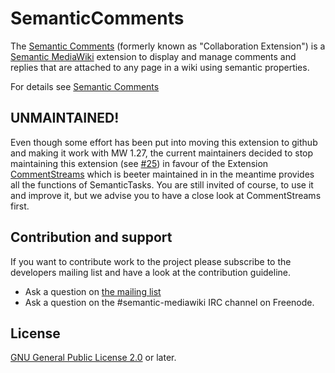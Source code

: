 # SemanticComments
The [Semantic Comments](https://www.mediawiki.org/wiki/Extension:SemanticComments) (formerly known as "Collaboration Extension") is a [Semantic MediaWiki](https://www.semantic-mediawiki.org) extension to display and manage comments and replies that are attached to any page in a wiki using semantic properties.

For details see [Semantic Comments](https://www.mediawiki.org/wiki/Extension:SemanticComments)

## UNMAINTAINED!
Even though some effort has been put into moving this extension to github and making it work with MW 1.27, the current maintainers decided to stop maintaining this extension (see [#25](https://github.com/SemanticMediaWiki/SemanticComments/issues/25)) in favour of the Extension [CommentStreams](https://www.mediawiki.org/wiki/Extension:CommentStreams) which is beeter maintained in in the meantime provides all the functions of SemanticTasks. You are still invited of course, to use it and improve it, but we advise you to have a close look at CommentStreams first.

## Contribution and support

If you want to contribute work to the project please subscribe to the developers mailing list and
have a look at the contribution guideline.

* Ask a question on [the mailing list](https://www.semantic-mediawiki.org/wiki/Mailing_list)
* Ask a question on the #semantic-mediawiki IRC channel on Freenode.

## License

[GNU General Public License 2.0](license) or later.
